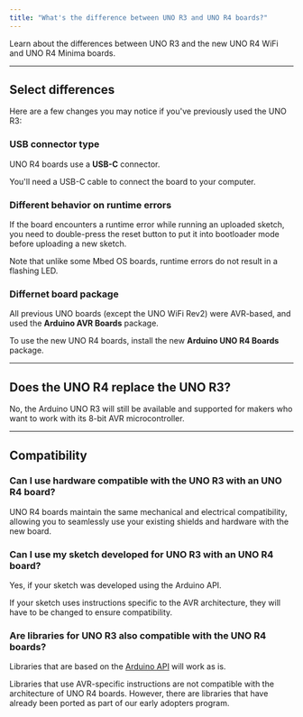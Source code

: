 ```yaml
---
title: "What's the difference between UNO R3 and UNO R4 boards?"
---
```


Learn about the differences between UNO R3 and the new UNO R4 WiFi and UNO R4 Minima boards.

---

## Select differences

Here are a few changes you may notice if you've previously used the UNO R3:

### USB connector type

UNO R4 boards use a **USB-C** connector.

You'll need a USB-C cable to connect the board to your computer.

### Different behavior on runtime errors

If the board encounters a runtime error while running an uploaded sketch, you need to double-press the reset button to put it into bootloader mode before uploading a new sketch.

Note that unlike some Mbed OS boards, runtime errors do not result in a flashing LED.

### Differnet board package

All previous UNO boards (except the UNO WiFi Rev2) were AVR-based, and used the **Arduino AVR Boards** package.

To use the new UNO R4 boards, install the new **Arduino UNO R4 Boards** package.

---

## Does the UNO R4 replace the UNO R3?

No, the Arduino UNO R3 will still be available and supported for makers who want to work with its 8-bit AVR microcontroller.

---

## Compatibility

### Can I use hardware compatible with the UNO R3 with an UNO R4 board?

UNO R4 boards maintain the same mechanical and electrical compatibility, allowing you to seamlessly use your existing shields and hardware with the new board.

### Can I use my sketch developed for UNO R3 with an UNO R4 board?

Yes, if your sketch was developed using the Arduino API.

If your sketch uses instructions specific to the AVR architecture, they will have to be changed to ensure compatibility.

### Are libraries for UNO R3 also compatible with the UNO R4 boards?

Libraries that are based on the [Arduino API](https://www.arduino.cc/reference/en/) will work as is.

Libraries that use AVR-specific instructions are not compatible with the architecture of UNO R4 boards. However, there are libraries that have already been ported as part of our early adopters program.

<!-- markdownlint-disable-file HC001 -->
